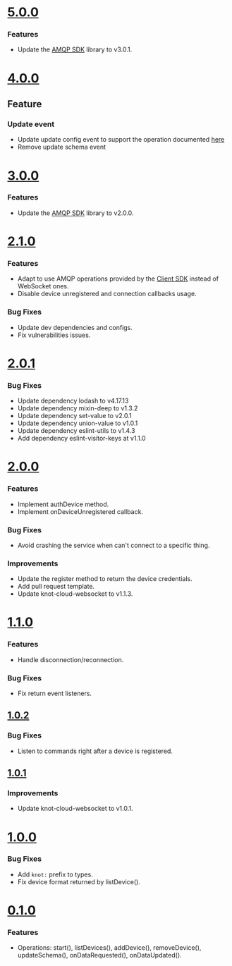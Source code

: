 # [5.0.0](https://github.com/CESARBR/knot-fog-connector-knot-cloud/compare/v4.0.0...v5.0.0)

### Features

- Update the [AMQP SDK](https://github.com/CESARBR/knot-cloud-sdk-js-amqp) library to v3.0.1.

# [4.0.0](https://github.com/CESARBR/knot-cloud-sdk-js-amqp/compare/v3.0.0...v4.0.0)

## Feature
### Update event

  - Update update config event to support the operation documented [here](https://github.com/CESARBR/knot-babeltower/blob/master/docs/events.md)
  - Remove update schema event


# [3.0.0](https://github.com/CESARBR/knot-fog-connector-knot-cloud/compare/v2.1.0...v3.0.0)

### Features

- Update the [AMQP SDK](https://github.com/CESARBR/knot-cloud-sdk-js-amqp) library to v2.0.0.

# [2.1.0](https://github.com/CESARBR/knot-fog-connector-knot-cloud/compare/v2.0.1...v2.1.0)

### Features

- Adapt to use AMQP operations provided by the [Client SDK](https://github.com/CESARBR/knot-cloud-sdk-js-amqp) instead of WebSocket ones.
- Disable device unregistered and connection callbacks usage.

### Bug Fixes

- Update dev dependencies and configs.
- Fix vulnerabilities issues.

# [2.0.1](https://github.com/CESARBR/knot-fog-connector-knot-cloud/compare/v2.0.0...v2.0.1)

### Bug Fixes

- Update dependency lodash to v4.17.13
- Update dependency mixin-deep to v1.3.2
- Update dependency set-value to v2.0.1
- Update dependency union-value to v1.0.1
- Update dependency eslint-utils to v1.4.3
- Add dependency eslint-visitor-keys at v1.1.0

# [2.0.0](https://github.com/CESARBR/knot-fog-connector-knot-cloud/compare/v1.1.0...v2.0.0)

### Features

- Implement authDevice method.
- Implement onDeviceUnregistered callback.

### Bug Fixes

- Avoid crashing the service when can't connect to a specific thing.

### Improvements

- Update the register method to return the device credentials.
- Add pull request template.
- Update knot-cloud-websocket to v1.1.3.

# [1.1.0](https://github.com/CESARBR/knot-fog-connector-knot-cloud/compare/v1.0.2...v1.1.0)

### Features

- Handle disconnection/reconnection.

### Bug Fixes

- Fix return event listeners.

## [1.0.2](https://github.com/CESARBR/knot-fog-connector-knot-cloud/compare/v1.0.1...v1.0.2)

### Bug Fixes

- Listen to commands right after a device is registered.

## [1.0.1](https://github.com/CESARBR/knot-fog-connector-knot-cloud/compare/v1.0.0...v1.0.1)

### Improvements

- Update knot-cloud-websocket to v1.0.1.

# [1.0.0](https://github.com/CESARBR/knot-fog-connector-knot-cloud/compare/v0.1.0...v1.0.0)

### Bug Fixes

- Add `knot:` prefix to types.
- Fix device format returned by listDevice().

# [0.1.0](https://github.com/CESARBR/knot-fog-connector-knot-cloud/compare/ed582a3...v0.1.0)

### Features

- Operations: start(), listDevices(), addDevice(), removeDevice(), updateSchema(), onDataRequested(), onDataUpdated().
